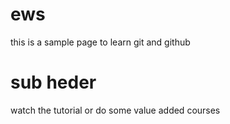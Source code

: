 # ews

this is a sample page to learn git and github

# sub heder 

watch the tutorial or do some value added courses 